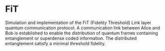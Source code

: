 # FiT
Simulation and implementation of the FiT (Fidelity Threshold) Link layer quantum communication protocol.  A communication link between Alice and Bob is established to enable the distribution of quantum frames containing entanglement or superdense coded information. The distributed entanglement satisfy a minimal threshold fidelity.  
